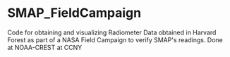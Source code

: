 # SMAP_FieldCampaign
Code for obtaining and visualizing Radiometer Data obtained in Harvard Forest as part of a NASA Field Campaign to verify SMAP's readings. Done at NOAA-CREST at CCNY
